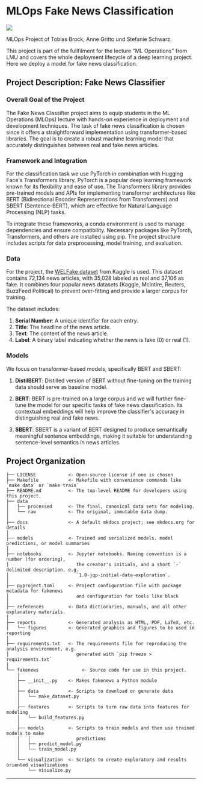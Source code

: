 # MLOps Fake News Classification

<a target="_blank" href="https://cookiecutter-data-science.drivendata.org/">
    <img src="https://img.shields.io/badge/CCDS-Project%20template-328F97?logo=cookiecutter" />
</a>

MLOps Project of Tobias Brock, Anne Gritto und Stefanie Schwarz.

This project is part of the fullfilment for the lecture "ML Operations" from LMU and covers the whole deployment lifecycle of a deep learning project. Here we deploy a model for fake news classification.

## Project Description: Fake News Classifier

### Overall Goal of the Project

The Fake News Classifier project aims to equip students in the ML Operations (MLOps) lecture with hands-on experience in deployment and development techniques. The task of fake news classification is chosen since it offers a straightforward implementation using transformer-based libraries. The goal is to create a robust machine learning model that accurately distinguishes between real and fake news articles.

### Framework and Integration

For the classification task we use PyTorch in combination with Hugging Face's Transformers library. PyTorch is a popular deep learning framework known for its flexibility and ease of use. The Transformers library provides pre-trained models and APIs for implementing transformer architectures like BERT (Bidirectional Encoder Representations from Transformers) and SBERT (Sentence-BERT), which are effective for Natural Language Processing (NLP) tasks.

To integrate these frameworks, a conda environment is used to manage dependencies and ensure compatibility. Necessary packages like PyTorch, Transformers, and others are installed using pip. The project structure includes scripts for data preprocessing, model training, and evaluation.

### Data

For the project, the [WELFake dataset](https://www.kaggle.com/datasets/saurabhshahane/fake-news-classification/data) from Kaggle is used. This dataset contains 72,134 news articles, with 35,028 labeled as real and 37,106 as fake. It combines four popular news datasets (Kaggle, McIntire, Reuters, BuzzFeed Political) to prevent over-fitting and provide a larger corpus for training.

The dataset includes:
1. **Serial Number**: A unique identifier for each entry.
2. **Title**: The headline of the news article.
3. **Text**: The content of the news article.
4. **Label**: A binary label indicating whether the news is fake (0) or real (1).

### Models

We focus on transformer-based models, specifically BERT and SBERT:
1. **DistilBERT**: Distilled version of BERT without fine-tuning on the training data should serve as baseline model.

2. **BERT**: BERT is pre-trained on a large corpus and we will further fine-tune the model for our specific tasks of fake news classification. Its contextual embeddings will help improve the classifier's accuracy in distinguishing real and fake news.

3. **SBERT**: SBERT is a variant of BERT designed to produce semantically meaningful sentence embeddings, making it suitable for understanding sentence-level semantics in news articles.


## Project Organization

```
├── LICENSE            <- Open-source license if one is chosen
├── Makefile           <- Makefile with convenience commands like `make data` or `make train`
├── README.md          <- The top-level README for developers using this project.
├── data
│   ├── processed      <- The final, canonical data sets for modeling.
│   └── raw            <- The original, immutable data dump.
│
├── docs               <- A default mkdocs project; see mkdocs.org for details
│
├── models             <- Trained and serialized models, model predictions, or model summaries
│
├── notebooks          <- Jupyter notebooks. Naming convention is a number (for ordering),
│                         the creator's initials, and a short `-` delimited description, e.g.
│                         `1.0-jqp-initial-data-exploration`.
│
├── pyproject.toml     <- Project configuration file with package metadata for fakenews
│                         and configuration for tools like black
│
├── references         <- Data dictionaries, manuals, and all other explanatory materials.
│
├── reports            <- Generated analysis as HTML, PDF, LaTeX, etc.
│   └── figures        <- Generated graphics and figures to be used in reporting
│
├── requirements.txt   <- The requirements file for reproducing the analysis environment, e.g.
│                         generated with `pip freeze > requirements.txt`
│
└── fakenews                <- Source code for use in this project.
    │
    ├── __init__.py    <- Makes fakenews a Python module
    │
    ├── data           <- Scripts to download or generate data
    │   └── make_dataset.py
    │
    ├── features       <- Scripts to turn raw data into features for modeling
    │   └── build_features.py
    │
    ├── models         <- Scripts to train models and then use trained models to make
    │   │                 predictions
    │   ├── predict_model.py
    │   └── train_model.py
    │
    └── visualization  <- Scripts to create exploratory and results oriented visualizations
        └── visualize.py
```

--------
